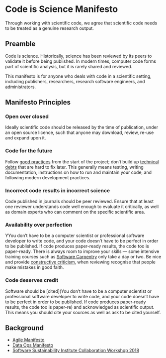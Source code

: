 # Code is Science Manifesto

Through working with scientific code, we agree that scientific code needs to be treated as a genuine research output.

## Preamble
Code is science. Historically, science has been reviewed by its peers to validate it before being published. In modern times, computer code forms part of scientific analysis, but it is rarely shared and reviewed. 

This manifesto is for anyone who deals with code in a scientific setting, including publishers, researchers, research software engineers, and administrators. 

## Manifesto Principles

### Open over closed
Ideally scientific code should be released by the time of publication, under an open source licence, such that anyone may download, review, re-use and expand upon it.

### Code for the future
Follow [good practices](https://software.ac.uk/resources/guides/software-development-general-best-practice) from the start of the project; don’t build up [technical debts](https://en.wikipedia.org/wiki/Technical_debt) that are hard to fix later. This generally means testing, writing documentation, instructions on how to run and maintain your code, and following modern development practices.

### Incorrect code results in incorrect science
Code published in journals should be peer reviewed. Ensure that at least one reviewer understands code well enough to evaluate it critically, as well as domain experts who can comment on the specific scientific area.  

### Availability over perfection
YYou don’t have to be a computer scientist or professional software developer to write code, and your code doesn’t have to be perfect in order to be published. If code produces paper-ready results, the code too is paper-ready.
There is always room to improve your skills — some intensive training courses such as [Software Carpentry](https://software-carpentry.org/) only take a day or two. 
Be nice and provide [constructive criticism](https://www.software.ac.uk/blog/2017-05-11-constructive-code-critique), when reviewing recognise that people make mistakes in good faith. 

### Code deserves credit
Software should be [cited](You don’t have to be a computer scientist or professional software developer to write code, and your code doesn’t have to be perfect in order to be published. If code produces paper-ready results, the code too is paper-re) and acknowledged as scientific output. This means you should cite your sources as well as ask to be cited yourself. 

## Background
- [Agile Manifesto](http://agilemanifesto.org/)
- [Data Ops Manifesto](http://dataopsmanifesto.org/)
- [Software Sustainability Institute Collaboration Workshop 2018](https://www.software.ac.uk/cw18/)

